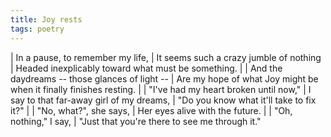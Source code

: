 ```yaml
---
title: Joy rests
tags: poetry
---
```


| In a pause, to remember my life,
| It seems such a crazy jumble of nothing
| Headed inexplicably toward what must be something.
|
| And the daydreams -- those glances of light --
| Are my hope of what Joy might be when it finally finishes resting.
|
| "I've had my heart broken until now,"
| I say to that far-away girl of my dreams,
| "Do you know what it'll take to fix it?"
|
| "No, what?", she says,
| Her eyes alive with the future.
|
| "Oh, nothing," I say,
| "Just that you're there to see me through it."
